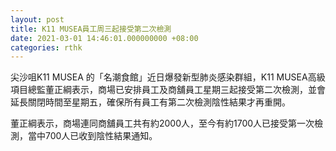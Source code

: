 ```yaml
---
layout: post
title: K11 MUSEA員工周三起接受第二次檢測
date: 2021-03-01 14:46:01.000000000 +08:00
categories: rthk
---
```


尖沙咀K11 MUSEA 的「名潮食館」近日爆發新型肺炎感染群組，K11 MUSEA高級項目總監董正綱表示，商場已安排員工及商舖員工星期三起接受第二次檢測，並會延長關閉時間至星期五，確保所有員工有第二次檢測陰性結果才再重開。

董正綱表示，商場連同商舖員工共有約2000人，至今有約1700人已接受第一次檢測，當中700人已收到陰性結果通知。
